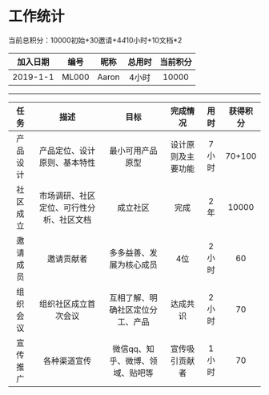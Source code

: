 工作统计
============

当前总积分：10000初始+30邀请+4*4*10小时+10文档*2

| 加入日期|编号| 昵称 | 总用时|当前积分  |
|:---:|:---:|:---:|:---:|:---:|
| 2019-1-1  | ML000   | Aaron  | 4小时 | 10000|

----

| 任务|描述 | 目标 | 完成情况|用时 |获得积分|
|:---:|:---:|:---:|:---:|:---:|:---:|
| 产品设计 | 产品定位、设计原则、基本特性  | 最小可用产品原型 | 设计原则及主要功能 |7小时| 70+100 |
| 社区成立 | 市场调研、社区定位、可行性分析、社区文档 | 成立社区| 完成|2年 |10000|
| 邀请成员 | 邀请贡献者  | 多多益善、发展为核心成员 | 4位|2小时| 60 |
| 组织会议 | 组织社区成立首次会议  | 互相了解、明确社区定位分工、产品 | 达成共识|2小时| 70 |
| 宣传推广 | 各种渠道宣传  | 微信qq、知乎、微博、领域、贴吧等 | 宣传吸引贡献者|1小时| 70 |